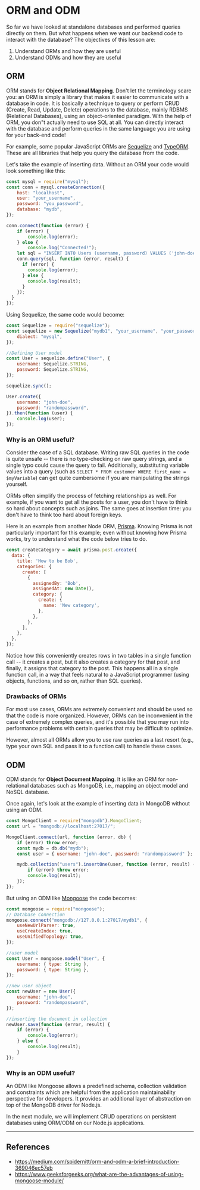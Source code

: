 # ORM and ODM
So far we have looked at standalone databases and performed queries directly on them. But what happens when we want our backend code to interact with the database? The objectives of this lesson are:
1. Understand ORMs and how they are useful
2. Understand ODMs and how they are useful

## ORM
ORM stands for **Object Relational Mapping**. Don't let the terminology scare
you: an ORM is simply a library that makes it easier to communicate with a
database in code. It is basically a technique to query or perform CRUD (Create, Read, Update, Delete) operations to the database, mainly RDBMS (Relational Databases), using an object-oriented paradigm. With the help of ORM, you don"t actually need to use SQL at all. You can directly interact with the database and perform queries in the same language you are using for your back-end code!

For example, some popular JavaScript ORMs are [Sequelize](https://sequelize.org/) and [TypeORM](https://typeorm.io/#/). These are all libraries that help you query the database from the code.

Let's take the example of inserting data. Without an ORM your code would look something like this:
```js
const mysql = require("mysql");
const conn = mysql.createConnection({
	host: "localhost",
	user: "your_username",
	password: "you_password",
	database: "mydb",
});

conn.connect(function (error) {
	if (error) {
		console.log(error);
	} else {
		console.log("Connected!");
    let sql = "INSERT INTO Users (username, password) VALUES ('john-doe', 'randompassword')";
    conn.query(sql, function (error, result) {
      if (error) {
        console.log(error);
      } else {
        console.log(result);
      }
    });
  }
});
```

Using Sequelize, the same code would become:
```js
const Sequelize = require("sequelize");
const sequelize = new Sequelize("mydb1", "your_username", "your_password", {
	dialect: "mysql",
});

//Defining User model
const User = sequelize.define("User", {
	username: Sequelize.STRING,
	password: Sequelize.STRING,
});

sequelize.sync();

User.create({
	username: "john-doe",
	password: "randompassword",
}).then(function (user) {
	console.log(user);
});
```

### Why is an ORM useful?
Consider the case of a SQL database. Writing raw SQL queries in the code is quite unsafe -- there is no type-checking on raw query strings, and a single typo could cause the query to fail. Additionally, substituting variable values into a query (such as `SELECT * FROM customer WHERE first_name = $myVariable`) can get quite cumbersome if you are manipulating the strings yourself.

ORMs often simplify the process of fetching relationships as well. For example, if you
want to get all the posts for a user, you don't have to think so hard about
concepts such as joins. The same goes at insertion time: you don't have to think
too hard about foreign keys. 

Here is an example from another Node ORM, [Prisma](https://www.prisma.io/). Knowing Prisma is not particularly important for this example; even without knowing how Prisma works, try to understand what the code below tries to do.
```js
const createCategory = await prisma.post.create({
  data: {
    title: 'How to be Bob',
    categories: {
      create: [
        {
          assignedBy: 'Bob',
          assignedAt: new Date(),
          category: {
            create: {
              name: 'New category',
            },
          },
        },
      ],
    },
  },
});
```

Notice how this conveniently creates rows in two tables in a single function
call -- it creates a post, but it also creates a category for that post, and
finally, it assigns that category to the post. This happens all in a single
function call, in a way that feels natural to a JavaScript programmer (using
objects, functions, and so on, rather than SQL queries).

### Drawbacks of ORMs
For most use cases, ORMs are extremely convenient and should be used so that the
code is more organized. However, ORMs can be inconvenient in the case of
extremely complex queries, and it's possible that you may run into performance
problems with certain queries that may be difficult to optimize.

However, almost all ORMs allow you to use raw queries as a last resort (e.g.,
type your own SQL and pass it to a function call) to handle these cases.

## ODM
ODM stands for **Object Document Mapping**. It is like an ORM for non-relational databases such as MongoDB, i.e., mapping an object model and NoSQL database.

Once again, let's look at the example of inserting data in MongoDB without using an ODM.
```js
const MongoClient = require("mongodb").MongoClient;
const url = "mongodb://localhost:27017/";

MongoClient.connect(url, function (error, db) {
	if (error) throw error;
	const mydb = db.db("mydb");
	const user = { username: "john-doe", password: "randompassword" };

	mydb.collection("users").insertOne(user, function (error, result) {
		if (error) throw error;
		console.log(result);
	});
});
```

But using an ODM like [Mongoose](https://mongoosejs.com/) the code becomes:
```js
const mongoose = require("mongoose");
// Database Connection
mongoose.connect("mongodb://127.0.0.1:27017/mydb1", {
	useNewUrlParser: true,
	useCreateIndex: true,
	useUnifiedTopology: true,
});

//user model
const User = mongoose.model("User", {
	username: { type: String },
	password: { type: String },
});

//new user object
const newUser = new User({
	username: "john-doe",
	password: "randompassword",
});

//inserting the document in collection
newUser.save(function (error, result) {
	if (error) {
		console.log(error);
	} else {
		console.log(result);
	}
});
```

### Why is an ODM useful?
An ODM like Mongoose allows a predefined schema, collection validation and constraints which are helpful from the application maintainability perspective for developers. It provides an additional layer of abstraction on top of the MongoDB driver for Node.js.

In the next module, we will implement CRUD operations on persistent databases using ORM/ODM on our Node.js applications.

---
## References
- https://medium.com/spidernitt/orm-and-odm-a-brief-introduction-369046ec57eb
- https://www.geeksforgeeks.org/what-are-the-advantages-of-using-mongoose-module/
